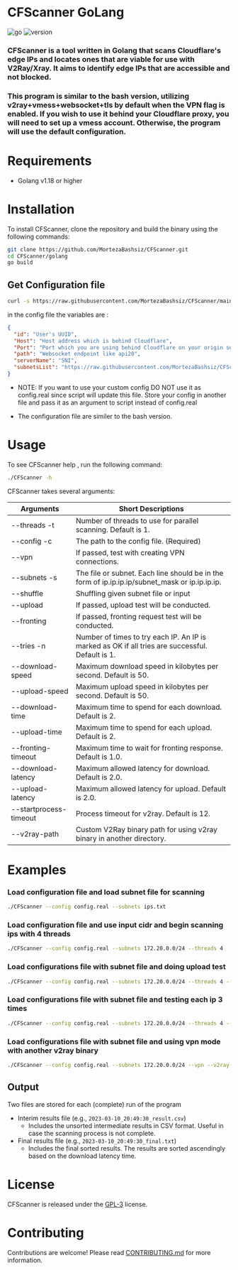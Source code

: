 # CFScanner GoLang

![go]
![version]

### CFScanner is a tool written in Golang that scans Cloudflare's edge IPs and locates ones that are viable for use with V2Ray/Xray. It aims to identify edge IPs that are accessible and not blocked.

### This program is similar to the bash version, utilizing v2ray+vmess+websocket+tls by default when the VPN flag is enabled. If you wish to use it behind your Cloudflare proxy, you will need to set up a vmess account. Otherwise, the program will use the default configuration.

# Requirements

- Golang v1.18 or higher

# Installation

To install CFScanner, clone the repository and build the binary using the following commands:

```bash
git clone https://github.com/MortezaBashsiz/CFScanner.git
cd CFScanner/golang
go build
```

## Get Configuration file

```bash
curl -s https://raw.githubusercontent.com/MortezaBashsiz/CFScanner/main/bash/ClientConfig.json -o config.real
```

in the config file the variables are :

```json
{
  "id": "User's UUID",
  "Host": "Host address which is behind Cloudflare",
  "Port": "Port which you are using behind Cloudflare on your origin server",
  "path": "Websocket endpoint like api20",
  "serverName": "SNI",
  "subnetsList": "https://raw.githubusercontent.com/MortezaBashsiz/CFScanner/main/bash/cf.local.iplist"
}
```

- NOTE: If you want to use your custom config DO NOT use it as config.real since script will update this file. Store your config in another file and pass it as an argument to script instead of config.real

- The configuration file are similer to the bash version.

# Usage

To see CFScanner help , run the following command:

```bash
./CFScanner -h
```

CFScanner takes several arguments:

| Arguments              | Short Descriptions                                                                               |
| ---------------------- | ------------------------------------------------------------------------------------------------ |
| --threads -t           | Number of threads to use for parallel scanning. Default is 1.                                    |
| --config -c            | The path to the config file. (Required)                                                          |
| --vpn                  | If passed, test with creating VPN connections.                                                   |
| --subnets -s           | The file or subnet. Each line should be in the form of ip.ip.ip.ip/subnet_mask or ip.ip.ip.ip.   |
| --shuffle              | Shuffling given subnet file or input                                                             |
| --upload               | If passed, upload test will be conducted.                                                        |
| --fronting             | If passed, fronting request test will be conducted.                                              |
| --tries -n             | Number of times to try each IP. An IP is marked as OK if all tries are successful. Default is 1. |
| --download-speed       | Maximum download speed in kilobytes per second. Default is 50.                                   |
| --upload-speed         | Maximum upload speed in kilobytes per second. Default is 50.                                     |
| --download-time        | Maximum time to spend for each download. Default is 2.                                           |
| --upload-time          | Maximum time to spend for each upload. Default is 2.                                             |
| --fronting-timeout     | Maximum time to wait for fronting response. Default is 1.0.                                      |
| --download-latency     | Maximum allowed latency for download. Default is 2.0.                                            |
| --upload-latency       | Maximum allowed latency for upload. Default is 2.0.                                              |
| --startprocess-timeout | Process timeout for v2ray. Default is 12.                                                        |
| --v2ray-path           | Custom V2Ray binary path for using v2ray binary in another directory.                            |

# Examples

### Load configuration file and load subnet file for scanning

```bash
./CFScanner --config config.real --subnets ips.txt
```

### Load configuration file and use input cidr and begin scanning ips with 4 threads

```bash
./CFScanner --config config.real --subnets 172.20.0.0/24 --threads 4
```

### Load configurations file with subnet file and doing upload test

```bash
./CFScanner --config config.real --subnets 172.20.0.0/24 --threads 4 --upload
```

### Load configurations file with subnet file and testing each ip 3 times

```bash
./CFScanner --config config.real --subnets 172.20.0.0/24 --threads 4 --tries 3
```

### Load configurations file with subnet file and using vpn mode with another v2ray binary

```bash
./CFScanner --config config.real --subnets 172.20.0.0/24 --vpn --v2ray-path ~/v2ray-macos-arm64-v8a/v2ray
```

## Output

Two files are stored for each (complete) run of the program

- Interim results file (e.g., `2023-03-10_20:49:30_result.csv`)
  - Includes the unsorted intermediate results in CSV format. Useful in case the scanning process is not complete.
- Final results file (e.g., `2023-03-10_20:49:30_final.txt`)
  - Includes the final sorted results. The results are sorted ascendingly based on the download latency time.

# License

CFScanner is released under the [GPL-3](../LICENSE) license.

# Contributing

Contributions are welcome! Please read [CONTRIBUTING.md](../CONTRIBUTING.md) for more information.

[go]: https://img.shields.io/badge/Go-cyan?logo=go
[version]: https://img.shields.io/badge/Version-1.1-blue
